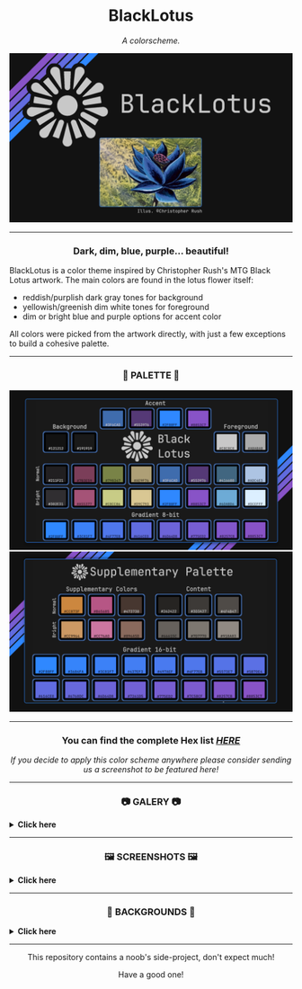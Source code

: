 <h1 align="center">BlackLotus</h1>

<p align="center"><i>A colorscheme.</i> </p>

![](./cover.png)

_______

<h3 align="center"> Dark, dim, blue, purple... beautiful!</h3>

BlackLotus is a color theme inspired by Christopher Rush's MTG Black Lotus artwork.
The main colors are found in the lotus flower itself:
- reddish/purplish dark gray tones for background
-  yellowish/greenish dim white tones for foreground
-  dim or bright blue and purple options for accent color 

All colors were picked from the artwork directly, with just a few exceptions to build a cohesive palette.
_______

<h3 align="center">🎨 PALETTE 🎨</h3> 

![](./palette.png)
![](./supplementary_palette.png)

_______

<h3 align="center">You can find the complete Hex list <i><a href="https://github.com/PoisonIsBestType/BlackLotus/blob/main/hex-list.txt">HERE</a></h3> 
<p align="center">If you decide to apply this color scheme anywhere please consider sending us a screenshot to be featured here!</p></i>

_______

<h3 align="center">📷 GALERY 📷</h3>

 <details>
<summary><b>
Click here 
</b></summary>
  
  
<p align="center">Desktop </p>

<img src="desktop.png">


<p align="center">Ranger </p>

<img src="ranger.png">


<p align="center">BpyTOP </p>

<img src="bpytop.png">


<p align="center">Rofi </p>

<img src="rofi.png">


<p align="center">Text </p>

<img src="text.png">



</details>


_______

<h3 align="center">🖼 SCREENSHOTS 🖼</h3>

 <details>
<summary><b>
Click here 
</b></summary>
  
  
<p align="center">almeidaromim (as seen on <a href="https://www.reddit.com/r/unixporn/comments/16xintv/awesomewm_blacklotus/">Redit</a>) </p>

<img src="blacklotus.png">

<p align="center">ShakeyAZ (as seen on <a href="https://reddit.com/r/unixporn/s/6KRMk44m0q">Redit</a>) </p>

<img src="screenshot-by-ShakeyAZ.jpg">

<p align="center">Android </p>

<img src="screenshot-android.jpg">




</details>


_______

<h3 align="center">🌄 BACKGROUNDS 🌄</h3>

 <details>
<summary><b>
Click here 
</b></summary>
<img src="background/blacklotus-lotus.png">
<img src="background/blacklotus-mint.png">
<img src="background/blacklotus-tumbleweed.png">
<img src="background/blacklotus-arch.png">
<img src="background/blacklotus-artix.png">
<img src="background/blacklotus-debian.png">
<img src="background/blacklotus-endeavour.png">
<img src="background/blacklotus-fedora.png">
<img src="background/blacklotus-freebsd.png">
<img src="background/blacklotus-garuda.png">
<img src="background/blacklotus-gentoo.png">
<img src="background/blacklotus-gnu.png">
<img src="background/blacklotus-haskell.png">
<img src="background/blacklotus-manjaro.png">
<img src="background/blacklotus-nix.png">
<img src="background/blacklotus-opensuse.png">
<img src="background/blacklotus-oroboros.png">
<img src="background/blacklotus-pop.png">
<img src="background/blacklotus-ubuntu.png">
<img src="background/blacklotus-void.png">
<img src="background/stripe.png">

</details>


_______

<p align="center">This repository contains a noob's side-project, don't expect much!</p>
<p align="center">Have a good one!</p>
